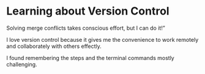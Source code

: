 # Learning about Version Control

Solving merge conflicts takes conscious effort, but I can do it!”

I love version control because it gives me the convenience to work remotely and collaborately with others effectly.

I found remembering the steps and the terminal commands mostly challenging.